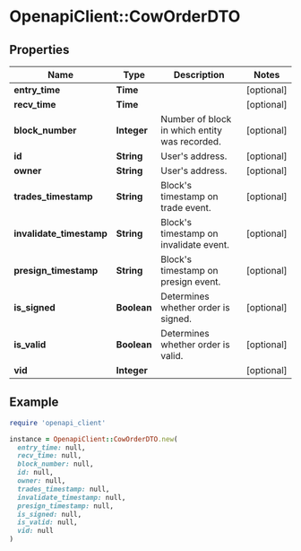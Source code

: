 # OpenapiClient::CowOrderDTO

## Properties

| Name | Type | Description | Notes |
| ---- | ---- | ----------- | ----- |
| **entry_time** | **Time** |  | [optional] |
| **recv_time** | **Time** |  | [optional] |
| **block_number** | **Integer** | Number of block in which entity was recorded. | [optional] |
| **id** | **String** | User&#39;s address. | [optional] |
| **owner** | **String** | User&#39;s address. | [optional] |
| **trades_timestamp** | **String** | Block&#39;s timestamp on trade event. | [optional] |
| **invalidate_timestamp** | **String** | Block&#39;s timestamp on invalidate event. | [optional] |
| **presign_timestamp** | **String** | Block&#39;s timestamp on presign event. | [optional] |
| **is_signed** | **Boolean** | Determines whether order is signed. | [optional] |
| **is_valid** | **Boolean** | Determines whether order is valid. | [optional] |
| **vid** | **Integer** |  | [optional] |

## Example

```ruby
require 'openapi_client'

instance = OpenapiClient::CowOrderDTO.new(
  entry_time: null,
  recv_time: null,
  block_number: null,
  id: null,
  owner: null,
  trades_timestamp: null,
  invalidate_timestamp: null,
  presign_timestamp: null,
  is_signed: null,
  is_valid: null,
  vid: null
)
```

